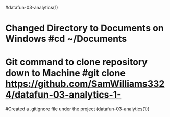#datafun-03-analytics(1)
# Changed Directory to Documents on Windows #cd ~/Documents 
# Git command to clone repository down to Machine #git clone https://github.com/SamWilliams3324/datafun-03-analytics-1-
#Created a .gitignore file under the project (datafun-03-analytics(1))

